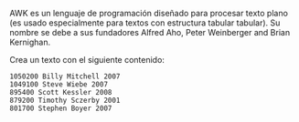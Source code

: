 AWK es un lenguaje de programación diseñado para procesar texto plano (es usado especialmente para textos con estructura tabular tabular). Su nombre se debe a sus fundadores  Alfred Aho, Peter Weinberger and Brian Kernighan.  

Crea un texto con el siguiente contenido:

```1050200 Billy Mitchell 2007```  
```1049100 Steve Wiebe 2007```  
```895400 Scott Kessler 2008```  
```879200 Timothy Sczerby 2001```  
```801700 Stephen Boyer 2007```  
